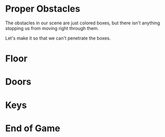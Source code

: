 # Proper Obstacles

The obstacles in our scene are just colored boxes, but there isn't anything stopping us from moving right through them.

Let's make it so that we can't penetrate the boxes.

# Floor

# Doors


# Keys


# End of Game

